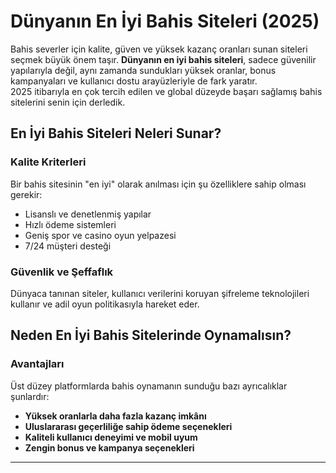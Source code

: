 # Dünyanın En İyi Bahis Siteleri (2025)

Bahis severler için kalite, güven ve yüksek kazanç oranları sunan siteleri seçmek büyük önem taşır. **Dünyanın en iyi bahis siteleri**, sadece güvenilir yapılarıyla değil, aynı zamanda sundukları yüksek oranlar, bonus kampanyaları ve kullanıcı dostu arayüzleriyle de fark yaratır.  
2025 itibarıyla en çok tercih edilen ve global düzeyde başarı sağlamış bahis sitelerini senin için derledik.

## En İyi Bahis Siteleri Neleri Sunar?

### Kalite Kriterleri

Bir bahis sitesinin "en iyi" olarak anılması için şu özelliklere sahip olması gerekir:

- Lisanslı ve denetlenmiş yapılar
- Hızlı ödeme sistemleri
- Geniş spor ve casino oyun yelpazesi
- 7/24 müşteri desteği

### Güvenlik ve Şeffaflık

Dünyaca tanınan siteler, kullanıcı verilerini koruyan şifreleme teknolojileri kullanır ve adil oyun politikasıyla hareket eder.

## Neden En İyi Bahis Sitelerinde Oynamalısın?

### Avantajları

Üst düzey platformlarda bahis oynamanın sunduğu bazı ayrıcalıklar şunlardır:

- **Yüksek oranlarla daha fazla kazanç imkânı**
- **Uluslararası geçerliliğe sahip ödeme seçenekleri**
- **Kaliteli kullanıcı deneyimi ve mobil uyum**
- **Zengin bonus ve kampanya seçenekleri**

---

<!-- SEO Meta Name -->
<meta name="description" content="Dünyanın en iyi bahis siteleri listesi 2025 itibarıyla yayında! Lisanslı, güvenilir ve yüksek oranlı platformlarda güvenle bahis yap, kazanmaya hemen başla.">
